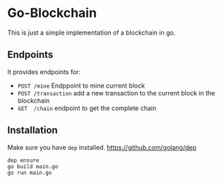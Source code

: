 # Go-Blockchain

This is just a simple implementation of a blockchain in go.

## Endpoints

It provides endpoints for:

* `POST /mine` Endppoint to mine current block
* `POST /transaction` add a new transaction to the current block in the blockchain
* `GET  /chain` endpoint to get the complete chain


## Installation

Make sure you have `dep` installed. https://github.com/golang/dep

```
dep ensure
go build main.go
go run main.go
```


